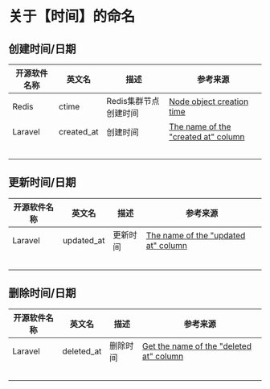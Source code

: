 # 关于【时间】的命名

## 创建时间/日期

| 开源软件名称 | 英文名 | 描述 | 参考来源 |
| --- | --- | --- | --- |
| Redis | ctime | Redis集群节点创建时间 | [Node object creation time](https://github.com/redis/redis/blob/7.0.5/src/cluster.h#L116) |
| Laravel | created_at | 创建时间 | [The name of the "created at" column](https://github.com/laravel/framework/blob/v9.38.0/src/Illuminate/Database/Eloquent/Model.php#L217) |
|  |  |  |  |
|  |  |  |  |
|  |  |  |  |
|  |  |  |  |
|  |  |  |  |

## 更新时间/日期

| 开源软件名称 | 英文名 | 描述 | 参考来源 |
| --- | --- | --- | --- |
| Laravel | updated_at | 更新时间 | [The name of the "updated at" column](https://github.com/laravel/framework/blob/9.x/src/Illuminate/Database/Eloquent/Model.php#L224) |
|  |  |  |  |
|  |  |  |  |
|  |  |  |  |
|  |  |  |  |
|  |  |  |  |

## 删除时间/日期

| 开源软件名称 | 英文名 | 描述 | 参考来源 |
| --- | --- | --- | --- |
| Laravel | deleted_at | 删除时间 | [Get the name of the "deleted at" column](https://github.com/laravel/framework/blob/0702f556f72745f34570fbdfa8e37b8ea0b7ffa5/src/Illuminate/Database/Eloquent/SoftDeletes.php#L212) |
|  |  |  |  |
|  |  |  |  |
|  |  |  |  |
|  |  |  |  |
|  |  |  |  |